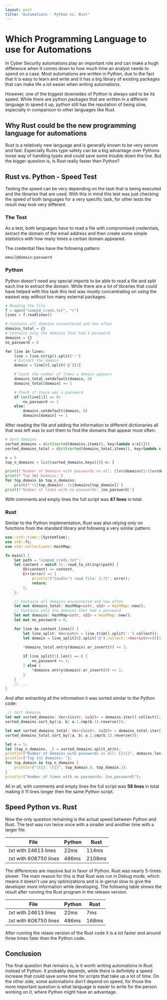 ```yaml
---
layout: post
title: "Automations - Python vs. Rust"
---
```

# Which Programming Language to use for Automations

In Cyber Security automations play an important role and can make a hugh difference when it comes down to how much time an analyst needs to spend on a case. Most automations are written in Python, due to the fact that it is easy to learn and write and it has a big library of existing packages that can make life a lot easier when writing automations. 

However, one of the biggest downsides of Python is always said to be its speed. While there are python packages that are written in a different language to speed it up, python still has the reputation of being slow, especially in comparison to other languages like Rust. 

## Why Rust could be the new programming language for automations
Rust is a relatively new language and is generally known to be very secure and fast. Especially Rusts type safety can be a big advantage over Pythons loose way of handling types and could save some trouble down the line. But the bigger question is, is Rust really faster then Python? 

## Rust vs. Python - Speed Test
Testing the speed can be very depending on the task that is being executed and the libraries that are used. With this in mind this test was just checking the speed of both languages for a very specific task, for other tests the result may look very different.

### The Test
As a test, both languages have to read a file with compromised credentials, extract the domain of the email address and then create some simple statistics with how many times a certian domain appeared. 

The credential files have the following pattern:
```
email@domain:password
```

### Python
Python doesn't need any special imports to be able to read a file and split each line to extract the domain. While there are a lot of libraries that could have helped with this task this test was mostly concentrating on using the easiest way without too many external packages.

```python
# Reading the file
f = open("comped_creds.txt", "r")
lines = f.readlines()

# Contains all domains encountered and how often
domains_total = {}
# Contains only the domains that had a password
domains = {}
no_password = 0

for line in lines:
    line = line.strip().split(':')
    # Extract the domain
    domain = line[0].split('@')[1]

    # Count the number of times a domain appears
    domains_total.setdefault(domain, 0) 
    domains_total[domain] += 1

    # Check if there was a password
    if len(line[1]) == 0:
        no_password += 1
    else: 
        domains.setdefault(domain, 0) 
        domains[domain] += 1
```

After reading the file and adding the information to different dictionaries all that was left was to sort them to find the domains that appear most often:

```python
# Sort domains
sorted_domains = dict(sorted(domains.items(), key=lambda x:x[1]))
sorted_domains_total = dict(sorted(domains_total.items(), key=lambda x:x[1]))

n = 5
top_n_domains = list(sorted_domains.keys())[-n: ]

print(f'Number of domains with passwords vs all: {len(domains)}/{len(domains_total)}')
print(f'Top {n} Domains:')
for top_domain in top_n_domains:
    print(f'\t{top_domain}: \t{domains[top_domain]}')
print(f'Number of times with no passwords: {no_password}')
```

With comments and empty lines the full script was **47 lines** in total. 

### Rust

Similar to the Python implementation, Rust was also relying only on functions from the standard library and following a very similar pattern:
```rust
use::std::time::{SystemTime};
use std::fs;
use std::collections::HashMap;

fn main() {
    let path = "comped_creds.txt";
    let content = match fs::read_to_string(&path) {
        Ok(content) => content,
        Err(error) => {
            println!("Coudln't read file: {:?}", error);
            return;
        },
    };

    // Contains all domains encountered and how often
    let mut domains_total: HashMap<&str, u32> = HashMap::new();
    // Contains only the domains that had a password
    let mut domains: HashMap<&str, u32> = HashMap::new();
    let mut no_password = 0;

    for line in content.lines() {
        let line_split: Vec<&str> = line.trim().split(':').collect();
        let domain = line_split[0].split('@').collect::<Vec<&str>>()[1];

        *domains_total.entry(domain).or_insert(0) += 1; 
        
        if line_split[1].len() == 0 {
            no_password += 1;
        } else {
            *domains.entry(domain).or_insert(0) += 1;
        }
    }
    // ...
}
```
And after extracting all the information it was sorted similar to the Python code:
```rust
 // Sort domains
let mut sorted_domains: Vec<(&&str, &u32)> = domains.iter().collect();
sorted_domains.sort_by(|a, b| a.1.cmp(b.1).reverse());

let mut sorted_domains_total: Vec<(&&str, &u32)> = domains_total.iter().collect();
sorted_domains_total.sort_by(|a, b| a.1.cmp(b.1).reverse());

let n = 5;
let (top_n_domains, _) = sorted_domains.split_at(n);
println!("Number of domains with passwords vs all: {}/{}", domains.len(), domains_total.len());
println!("Top {n} Domains: ");
for top_domain in top_n_domains {
    println!("\t{}: \t{}", top_domain.0, top_domain.1);
}
println!("Number of times with no passwords: {no_password}");
```

All in all, with comments and empty lines the full script was **58 lines** in total making it 11 lines longer then the same Python script. 

## Speed Python vs. Rust

Now the only question remaining is the actual speed between Python and Rust. The test was run twice once with a smaller and another time with a larger file. 

| File | Python | Rust |
|------|--------|------|
| .txt with 24613 lines | 22ms  | 114ms  |
|.txt with 608750 lines | 486ms | 2108ms |

The differences are massive but in favor of Python. Rust was nearly 5-times slower. The main reason for this is that Rust was run in Debug mode, which means it doesn't use any optimizations and is in gernal slow to give the developer more information while developing. The following table shows the result after running the Rust program in the release version.

| File | Python | Rust |
|------|--------|------|
| .txt with 24613 lines | 22ms  | 7ms  |
|.txt with 608750 lines | 486ms | 168ms |

After running the relase version of the Rust code it is a lot faster and around three times fater then the Python code. 

## Conclusion
The final question that remains is, is it worth writing automations in Rust instead of Python. It probably depends, while there is definitely a speed increase that could save some time for scripts that take up a lot of time. On the other side, some automations don't depend on speed, for those the more important question is what language is easier to write for the person working on it, where Python might have an advantage.